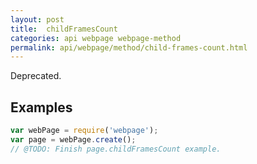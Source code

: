 ```yaml
---
layout: post
title:  childFramesCount
categories: api webpage webpage-method
permalink: api/webpage/method/child-frames-count.html
---
```


Deprecated.

## Examples

```javascript
var webPage = require('webpage');
var page = webPage.create();
// @TODO: Finish page.childFramesCount example.
```








